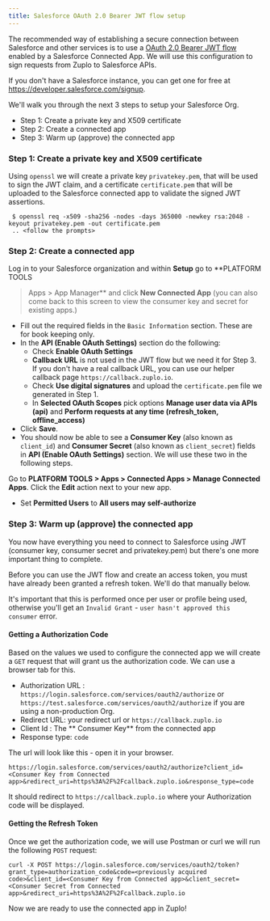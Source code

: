 ```yaml
---
title: Salesforce OAuth 2.0 Bearer JWT flow setup
---
```


The recommended way of establishing a secure connection between Salesforce and
other services is to use a
[OAuth 2.0 Bearer JWT flow](https://help.salesforce.com/s/articleView?id=sf.remoteaccess_oauth_jwt_flow.htm&type=5)
enabled by a Salesforce Connected App. We will use this configuration to sign
requests from Zuplo to Salesforce APIs.

If you don't have a Salesforce instance, you can get one for free at https://developer.salesforce.com/signup.

We'll walk you through the next 3 steps to setup your Salesforce Org.

- Step 1: Create a private key and X509 certificate
- Step 2: Create a connected app
- Step 3: Warm up (approve) the connected app

### Step 1: Create a private key and X509 certificate

Using `openssl` we will create a private key `privatekey.pem`, that will be
used to sign the JWT claim, and a certificate `certificate.pem` that will be
uploaded to the Salesforce connected app to validate the signed JWT assertions.

```
 $ openssl req -x509 -sha256 -nodes -days 365000 -newkey rsa:2048 -keyout privatekey.pem -out certificate.pem
 .. <follow the prompts>
```

### Step 2: Create a connected app

Log in to your Salesforce organization and within **Setup** go to **PLATFORM TOOLS
 > Apps > App Manager**  and click **New Connected App** (you can also come back to 
this screen to view the consumer key and secret for existing apps.)

- Fill out the required fields in the `Basic Information` section. These are for
  book keeping only.
- In the **API (Enable OAuth Settings)** section do the following:
  - Check **Enable OAuth Settings**
  - **Callback URL** is not used in the JWT flow but we need it for Step 3. If you don't have
  a real callback URL, you can use our helper callback page `https://callback.zuplo.io`.
  - Check **Use digital signatures** and upload the `certificate.pem` file we
    generated in Step 1.
  - In **Selected OAuth Scopes** pick options **Manage user data via APIs (api)**
    and **Perform requests at any time (refresh_token, offline_access)**
- Click **Save**.
- You should now be able to see a **Consumer Key** (also known as `client_id`) and
  **Consumer Secret** (also known as `client_secret`) fields in
  **API (Enable OAuth Settings)** section. We will use these two in the following
  steps.

Go to **PLATFORM TOOLS > Apps > Connected Apps > Manage Connected Apps**. Click the **Edit** 
action next to your new app. 

- Set **Permitted Users** to **All users may self-authorize**

### Step 3: Warm up (approve) the connected app

You now have everything you need to connect to Salesforce using JWT (consumer key, 
consumer secret and privatekey.pem) but there's one more important thing to complete. 

Before you can use the JWT flow and create an access token, you must have already 
been granted a refresh token. We'll do that manually below. 

It's important that this is performed once per user or profile being used, otherwise
you'll get an `Invalid Grant` - `user hasn't approved this consumer` error. 

#### Getting a Authorization Code

Based on the values we used to configure the connected app we will create a
`GET` request that will grant us the authorization code. We can use a browser
tab for this.

- Authorization URL : `https://login.salesforce.com/services/oauth2/authorize`
  or `https://test.salesforce.com/services/oauth2/authorize` if you are using a
  non-production Org.
- Redirect URL: your redirect url or `https://callback.zuplo.io`
- Client Id : The ** Consumer Key** from the connected app
- Response type: `code`

The url will look like this - open it in your browser.

`https://login.salesforce.com/services/oauth2/authorize?client_id=<Consumer Key from Connected app>&redirect_uri=https%3A%2F%2Fcallback.zuplo.io&response_type=code`

It should redirect to `https://callback.zuplo.io` where your Authorization code will be displayed.

#### Getting the Refresh Token

Once we get the authorization code, we will use Postman or curl we will run the
following `POST` request:

```
curl -X POST https://login.salesforce.com/services/oauth2/token?grant_type=authorization_code&code=<previously acquired code>&client_id=<Consumer Key from Connected app>&client_secret=<Consumer Secret from Connected app>&redirect_uri=https%3A%2F%2Fcallback.zuplo.io
```

Now we are ready to use the connected app in Zuplo!
